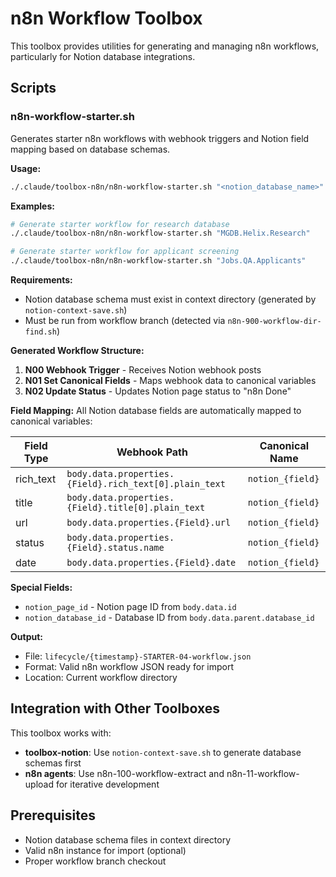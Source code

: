 # n8n Workflow Toolbox

This toolbox provides utilities for generating and managing n8n workflows, particularly for Notion database integrations.

## Scripts

### n8n-workflow-starter.sh

Generates starter n8n workflows with webhook triggers and Notion field mapping based on database schemas.

**Usage:**
```bash
./.claude/toolbox-n8n/n8n-workflow-starter.sh "<notion_database_name>"
```

**Examples:**
```bash
# Generate starter workflow for research database
./.claude/toolbox-n8n/n8n-workflow-starter.sh "MGDB.Helix.Research"

# Generate starter workflow for applicant screening
./.claude/toolbox-n8n/n8n-workflow-starter.sh "Jobs.QA.Applicants"
```

**Requirements:**
- Notion database schema must exist in context directory (generated by `notion-context-save.sh`)
- Must be run from workflow branch (detected via `n8n-900-workflow-dir-find.sh`)

**Generated Workflow Structure:**
1. **N00 Webhook Trigger** - Receives Notion webhook posts
2. **N01 Set Canonical Fields** - Maps webhook data to canonical variables  
3. **N02 Update Status** - Updates Notion page status to "n8n Done"

**Field Mapping:**
All Notion database fields are automatically mapped to canonical variables:

| Field Type | Webhook Path | Canonical Name |
|------------|--------------|----------------|
| rich_text | `body.data.properties.{Field}.rich_text[0].plain_text` | `notion_{field}` |
| title | `body.data.properties.{Field}.title[0].plain_text` | `notion_{field}` |
| url | `body.data.properties.{Field}.url` | `notion_{field}` |
| status | `body.data.properties.{Field}.status.name` | `notion_{field}` |
| date | `body.data.properties.{Field}.date` | `notion_{field}` |

**Special Fields:**
- `notion_page_id` - Notion page ID from `body.data.id`
- `notion_database_id` - Database ID from `body.data.parent.database_id`

**Output:**
- File: `lifecycle/{timestamp}-STARTER-04-workflow.json`
- Format: Valid n8n workflow JSON ready for import
- Location: Current workflow directory

## Integration with Other Toolboxes

This toolbox works with:
- **toolbox-notion**: Use `notion-context-save.sh` to generate database schemas first
- **n8n agents**: Use n8n-100-workflow-extract and n8n-11-workflow-upload for iterative development

## Prerequisites

- Notion database schema files in context directory
- Valid n8n instance for import (optional)
- Proper workflow branch checkout